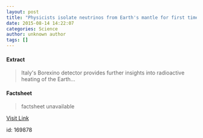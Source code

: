 ```yaml
---
layout: post
title: "Physicists isolate neutrinos from Earth's mantle for first time"
date: 2015-08-14 14:22:07
categories: Science
author: unknown author
tags: []
---
```



#### Extract
>Italy's Borexino detector provides further insights into radioactive heating of the Earth...

#### Factsheet
>factsheet unavailable

[Visit Link](http://physicsworld.com/cws/article/news/2015/aug/14/physicists-isolate-neutrinos-from-earths-mantle-for-first-time)

id:  169878
